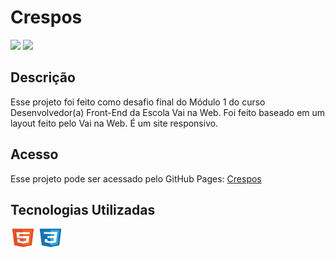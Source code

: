 # Crespos
<div display="flex">
  <img height="420" width="fit-content" src="https://i.imgur.com/cyFILt9.png">
  <img height="420" width="fit-content" src="https://i.imgur.com/sMl7SJx.png">
</div>

## Descrição
Esse projeto foi feito como desafio final do Módulo 1 do curso Desenvolvedor(a) Front-End da Escola Vai na Web. 
Foi feito baseado em um layout feito pelo Vai na Web. É um site responsivo.

## Acesso
Esse projeto pode ser acessado pelo GitHub Pages: 
<a href="https://vanessatrajano.github.io/Crespos/">Crespos</a>

## Tecnologias Utilizadas
<div display="flex">
  <img align="center" alt="HTML" height="30" width="40" src="https://raw.githubusercontent.com/devicons/devicon/master/icons/html5/html5-original.svg">
  <img align="center" alt="CSS" height="30" width="40" src="https://raw.githubusercontent.com/devicons/devicon/master/icons/css3/css3-original.svg">
</div>
